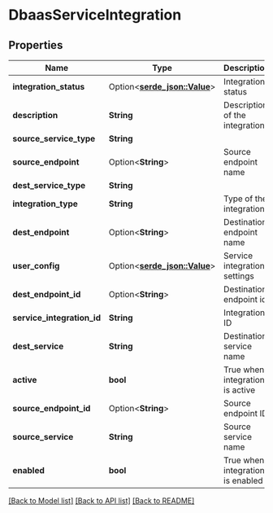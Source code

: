 # DbaasServiceIntegration

## Properties

Name | Type | Description | Notes
------------ | ------------- | ------------- | -------------
**integration_status** | Option<[**serde_json::Value**](.md)> | Integration status | [optional]
**description** | **String** | Description of the integration | 
**source_service_type** | **String** |  | 
**source_endpoint** | Option<**String**> | Source endpoint name | [optional]
**dest_service_type** | **String** |  | 
**integration_type** | **String** | Type of the integration | 
**dest_endpoint** | Option<**String**> | Destination endpoint name | [optional]
**user_config** | Option<[**serde_json::Value**](.md)> | Service integration settings | [optional]
**dest_endpoint_id** | Option<**String**> | Destination endpoint id | [optional]
**service_integration_id** | **String** | Integration ID | 
**dest_service** | **String** | Destination service name | 
**active** | **bool** | True when integration is active | 
**source_endpoint_id** | Option<**String**> | Source endpoint ID | [optional]
**source_service** | **String** | Source service name | 
**enabled** | **bool** | True when integration is enabled | 

[[Back to Model list]](../README.md#documentation-for-models) [[Back to API list]](../README.md#documentation-for-api-endpoints) [[Back to README]](../README.md)


